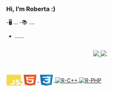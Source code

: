 ### Hi, I’m Roberta :)

-🖥️ ...
-📚 ....
- ......

##

<div align="center">
  <a href="https://github.com/vasconcelos-r">
  <img height="180em" src="https://github-readme-stats.vercel.app/api?username=vasconcelos-r&show_icons=true&theme=dark&include_all_commits=true&count_private=true"/>
  <img height="180em" src="https://github-readme-stats.vercel.app/api/top-langs/?username=vasconcelos-r&layout=compact&langs_count=7&theme=dark"/>
</div>

  ##
  
  <div style="display: inline_block"><br>
  <img align="center" alt="R-Js" height="30" width="40" src="https://raw.githubusercontent.com/devicons/devicon/master/icons/javascript/javascript-plain.svg">
  <img align="center" alt="R-HTML" height="30" width="40" src="https://raw.githubusercontent.com/devicons/devicon/master/icons/html5/html5-original.svg">
  <img align="center" alt="R-CSS" height="30" width="40" src="https://raw.githubusercontent.com/devicons/devicon/master/icons/css3/css3-original.svg">
  <img align="center" alt="R-C++" height="30" width="40" src="https://cdn.jsdelivr.net/gh/devicons/devicon/icons/cplusplus/cplusplus-original.svg" />
  <img align="center" alt="R-PHP" height="30" width="40" src="https://cdn.jsdelivr.net/gh/devicons/devicon/icons/php/php-original.svg" />
</div>
